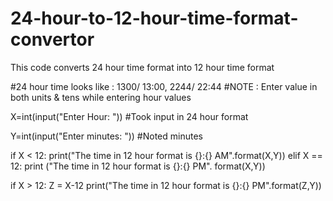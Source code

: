 # 24-hour-to-12-hour-time-format-convertor
This code converts 24 hour time format into 12 hour time format

#24 hour time looks like : 1300/ 13:00, 2244/ 22:44
#NOTE : Enter value in both units & tens while entering hour values

X=int(input("Enter Hour: "))
#Took input in 24 hour format

Y=int(input("Enter minutes: "))
#Noted minutes

if X < 12:
    print("The time in 12 hour format is {}:{} AM".format(X,Y))
elif X == 12:
    print ("The time in 12 hour format is {}:{} PM". format(X,Y))

if X > 12:
    Z = X-12
    print("The time in 12 hour format is {}:{} PM".format(Z,Y))


